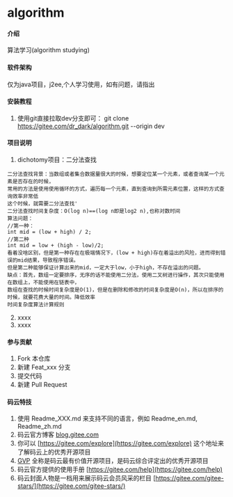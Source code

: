 # algorithm

#### 介绍
算法学习(algorithm studying)

#### 软件架构
仅为java项目，j2ee,个人学习使用，如有问题，请指出


#### 安装教程

1.  使用git直接拉取dev分支即可：  git clone https://gitee.com/dr_dark/algorithm.git   --origin dev

#### 项目说明

1.  dichotomy项目：二分法查找
````
二分法查找背景：当数组或者集合数据量很大的时候，想要定位某一个元素，或者查询某一个元素是否存在的时候，
常用的方法是使用使用循环的方式，遍历每一个元素，直到查询到所需元素位置，这样的方式查询效率非常低
这个时候，就需要二分法查找'
二分法查找时间复杂度：O(log n)==(log n即是log2 n),也称对数时间
算法问题：
//第一种：
int mid = (low + high) / 2;
//第二种
int mid = low + (high - low)/2;
看着没啥区别，但是第一种存在在极端情况下，(low + high)存在着溢出的风险，进而得到错误的mid结果，导致程序错误。
但是第二种能够保证计算出来的mid，一定大于low，小于high，不存在溢出的问题。
缺点：首先，数组一定要排序，无序的话不能使用二分法，使用二叉树进行操作，其次只能使用在数组上，不能使用在链表中，
数组在查找的时候时间复杂度是O(1)，但是在删除和修改的时间复杂度是O(n)，所以在排序的时候，就要花费大量的时间。降低效率
时间复杂度算法计算规则
````
2.  xxxx
3.  xxxx

#### 参与贡献

1.  Fork 本仓库
2.  新建 Feat_xxx 分支
3.  提交代码
4.  新建 Pull Request


#### 码云特技

1.  使用 Readme\_XXX.md 来支持不同的语言，例如 Readme\_en.md, Readme\_zh.md
2.  码云官方博客 [blog.gitee.com](https://blog.gitee.com)
3.  你可以 [https://gitee.com/explore](https://gitee.com/explore) 这个地址来了解码云上的优秀开源项目
4.  [GVP](https://gitee.com/gvp) 全称是码云最有价值开源项目，是码云综合评定出的优秀开源项目
5.  码云官方提供的使用手册 [https://gitee.com/help](https://gitee.com/help)
6.  码云封面人物是一档用来展示码云会员风采的栏目 [https://gitee.com/gitee-stars/](https://gitee.com/gitee-stars/)
